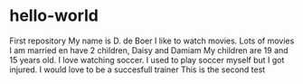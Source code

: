 # hello-world
First repository
My name is D. de Boer 
I like to watch movies. Lots of movies 
I am married en have 2 children, Daisy and Damiam
My children are 19 and 15 years old.
I love watching soccer.
I used to play soccer myself but I got injured.
I would love to be a succesfull trainer
This is the second test
